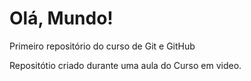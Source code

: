 # Olá, Mundo!
Primeiro repositório do curso de Git e GitHub

Repositótio criado durante uma aula do Curso em video.